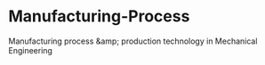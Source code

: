# Manufacturing-Process
Manufacturing process &amp;amp; production technology in Mechanical Engineering
